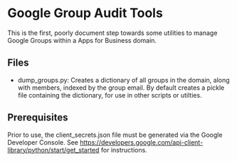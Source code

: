 # Google Group Audit Tools
This is the first, poorly document step towards some utilities to manage Google Groups within a Apps for Business domain.

## Files
* dump_groups.py: Creates a dictionary of all groups in the domain, along with members, indexed by the group email. By default creates a pickle file containing the dictionary, for use in other scripts or utilties.

## Prerequisites
Prior to use, the client_secrets.json file must be generated via the Google Developer Console. See https://developers.google.com/api-client-library/python/start/get_started for instructions. 
